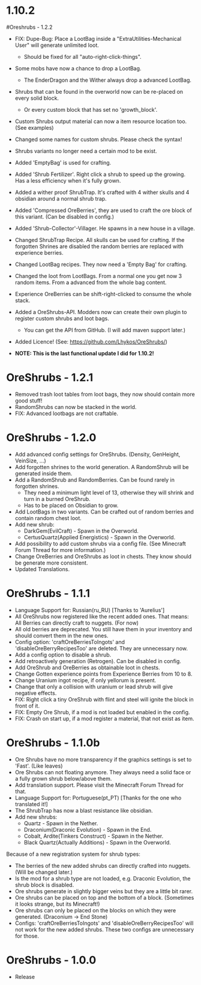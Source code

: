 # 1.10.2
#Oreshrubs - 1.2.2
- FIX: Dupe-Bug: Place a LootBag inside a "ExtraUtilities-Mechanical User" will generate unlimited loot.
  - Should be fixed for all "auto-right-click-things". 
- Some mobs have now a chance to drop a LootBag.
  - The EnderDragon and the Wither always drop a advanced LootBag.
- Shrubs that can be found in the overworld now can be re-placed on every solid block.
  - Or every custom block that has set no 'growth_block'.
- Custom Shrubs output material can now a item resource location too. (See examples)
- Changed some names for custom shrubs. Please check the syntax!
- Shrubs variants no longer need a certain mod to be exist.
- Added 'EmptyBag' is used for crafting.
- Added 'Shrub Fertilizer'. Right click a shrub to speed up the growing. Has a less efficiency when it's fully grown.
- Added a wither proof ShrubTrap. It's crafted with 4 wither skulls and 4 obsidian around a normal shrub trap.
- Added 'Compressed OreBerries', they are used to craft the ore block of this variant. (Can be disabled in config.)
- Added 'Shrub-Collector'-Villager. He spawns in a new house in a village.
- Changed ShrubTrap Recipe. All skulls can be used for crafting. If the forgotten Shrines are disabled the random berries are replaced with experience berries.
- Changed LootBag recipes. They now need a 'Empty Bag' for crafting.
- Changed the loot from LootBags. From a normal one you get now 3 random items. From a advanced from the whole bag content.
- Experience OreBerries can be shift-right-clicked to consume the whole stack.

- Added a OreShrubs-API. Modders now can create their own plugin to register custom shrubs and loot bags.
  - You can get the API from GitHub. (I will add maven support later.)
- Added Licence! (See: https://github.com/Lhykos/OreShrubs/)

- **NOTE: This is the last functional update I did for 1.10.2!**

# OreShrubs - 1.2.1
- Removed trash loot tables from loot bags, they now should contain more good stuff!
- RandomShrubs can now be stacked in the world.
- FIX: Advanced lootbags are not craftable.

# OreShrubs - 1.2.0
- Add advanced config settings for OreShrubs. (Density, GenHeight, VeinSize, ...)
- Add forgotten shrines to the world generation. A RandomShrub will be generated inside them.
- Add a RandomShrub and RandomBerries. Can be found rarely in forgotten shrines.
  - They need a minimum light level of 13, otherwise they will shrink and turn in a burned OreShrub.
  - Has to be placed on Obsidian to grow.
- Add LootBags in two variants. Can be crafted out of random berries and contain random chest loot.
- Add new shrub:
  - DarkGem(EvilCraft) - Spawn in the Overworld.
  - CertusQuartz(Applied Energistics) - Spawn in the Overworld.
- Add possibility to add custom shrubs via a config file. (See Minecraft Forum Thread for more information.)
- Change OreBerries and OreShrubs as loot in chests. They know should be generate more consistent.
- Updated Translations.

# OreShrubs - 1.1.1
- Language Support for: Russian(ru_RU) [Thanks to 'Aurelius']
- All OreShrubs now registered like the recent added ones. That means: All Berries can directly craft to nuggets. (For now)
- All old berries are deprecated. You still have them in your inventory and should convert them in the new ones.
- Config option: 'craftOreBerriesToIngots' and 'disableOreBerryRecipesToo' are deleted. They are unnecessary now.
- Add a config option to disable a shrub.
- Add retroactively generation (Retrogen). Can be disabled in config.
- Add OreShrub and OreBerries as obtainable loot in chests.
- Change Gotten experience points from Experience Berries from 10 to 8.
- Change Uranium ingot recipe, if only yellorum is present.
- Change that only a collision with uranium or lead shrub will give negative effects.
- FIX: Right click a tiny OreShrub with flint and steel will ignite the block in front of it.
- FIX: Empty Ore Shrub, if a mod is not loaded but enabled in the config.
- FIX: Crash on start up, if a mod register a material, that not exist as item.

# OreShrubs - 1.1.0b
- Ore Shrubs have no more transparency if the graphics settings is set to 'Fast'. (Like leaves)
- Ore Shrubs can not floating anymore. They always need a solid face or a fully grown shrub below/above them.
- Add translation support. Please visit the Minecraft Forum Thread for that.
- Language Support for: Portuguese(pt_PT) [Thanks for the one who translated it!]
- The ShrubTrap has now a blast resistance like obsidian.
- Add new shrubs:
  - Quartz - Spawn in the Nether.
  - Draconium(Draconic Evolution) - Spawn in the End.
  - Cobalt, Ardite(Tinkers Construct) - Spawn in the Nether.
  - Black Quartz(Actually Additions) - Spawn in the Overworld.

Because of a new registration system for shrub types:
- The berries of the new added shrubs can directly crafted into nuggets. (Will be changed later.)
- Is the mod for a shrub type are not loaded, e.g. Draconic Evolution, the shrub block is disabled.
- Ore shrubs generate in slightly bigger veins but they are a little bit rarer.
- Ore shrubs can be placed on top and the bottom of a block. (Sometimes it looks strange, but its Minecraft!)
- Ore shrubs can only be placed on the blocks on which they were generated. (Draconium -> End Stone)
- Configs: 'craftOreBerriesToIngots' and 'disableOreBerryRecipesToo' will not work for the new added shrubs. These two configs are unnecessary for those.

# OreShrubs - 1.0.0
- Release
